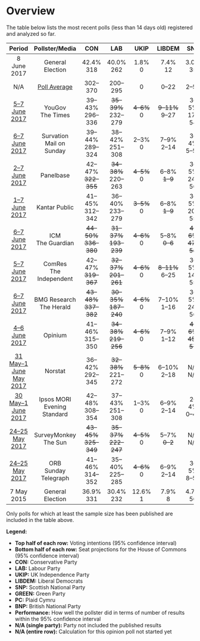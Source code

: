 # Overview

The table below lists the most recent polls (less than 14 days old) registered and analyzed so far.

| Period                                            | Pollster/Media                   | CON                                                   | LAB                                                   | UKIP                         | LIBDEM                           | SNP                                               | GREEN                        | PC                              | BNP          | Performance  |
|:-------------------------------------------------:|:--------------------------------:|:-----------------------------------------------------:|:-----------------------------------------------------:|:----------------------------:|:--------------------------------:|:-------------------------------------------------:|:----------------------------:|:-------------------------------:|:------------:|:------------:|
| 8 June 2017                                       | General Election                 | 42.4% <br> 318                                        | 40.0% <br> 262                                        | 1.8% <br> 0                  | 7.4% <br> 12                     | 3.0% <br> 35                                      | 1.6% <br> 1                  | 0.5% <br> 4                     | 0.0% <br> 0  | N/A          |
| N/A                                               | [Poll Average](average.html)     | 302–370                                               | 200–295                                               | 0                            | 0–22                             | 2–56                                              | 0–1                          | 0–8                             | 0            | 8/8          |
| [5–7 June 2017](2017-06-07-YouGov.html)           | YouGov <br> The Times            | 39–43% <br> 296–336                                   | <strike>35–39%</strike> <br> 232–279                  | <strike>4–6%</strike> <br> 0 | <strike>9–11%</strike> <br> 9–27 | 3–5% <br> 17–54                                   | 1–3% <br> <strike>0</strike> | 0–1% <br> 0–4                   | N/A <br> N/A | 4/7 <br> 6/7 |
| [6–7 June 2017](2017-06-07-Survation.html)        | Survation <br> Mail on Sunday    | 39–44% <br> 289–324                                   | 38–42% <br> 251–308                                   | 2–3% <br> 0                  | 7–9% <br> 2–14                   | 3–4% <br> 5–51                                    | 2–3% <br> <strike>0</strike> | 1–2% <br> <strike>5–13</strike> | N/A <br> N/A | 7/7 <br> 6/7 |
| [2–7 June 2017](2017-06-07-Panelbase.html)        | Panelbase                        | 42–47% <br> <strike>322–355</strike>                  | <strike>34–38%</strike> <br> 220–263                  | <strike>4–5%</strike> <br> 0 | 6–8% <br> <strike>1–9</strike>   | 3–5% <br> 24–56                                   | 2–3% <br> 0–1                | 0–1% <br> 0–5                   | N/A <br> N/A | 5/7 <br> 5/7 |
| [1–7 June 2017](2017-06-07-Kantar.html)           | Kantar Public                    | 41–45% <br> 312–342                                   | 36–40% <br> 233–279                                   | <strike>3–5%</strike> <br> 0 | 6–8% <br> <strike>1–9</strike>   | 3–5% <br> 20–55                                   | 1–3% <br> <strike>0</strike> | N/A <br> N/A                    | N/A <br> N/A | 5/6 <br> 4/6 |
| [6–7 June 2017](2017-06-07-ICM.html)              | ICM <br> The Guardian            | <strike>44–50%</strike> <br> <strike>336–380</strike> | <strike>31–37%</strike> <br> <strike>193–239</strike> | <strike>4–6%</strike> <br> 0 | 5–8% <br> <strike>0–6</strike>   | <strike>4–6%</strike> <br> <strike>47–58</strike> | 2–3% <br> 0–1                | 0–1% <br> 0–5                   | N/A <br> N/A | 3/7 <br> 3/7 |
| [5–7 June 2017](2017-06-07-ComRes.html)           | ComRes <br> The Independent      | 42–47% <br> <strike>319–367</strike>                  | <strike>32–37%</strike> <br> <strike>201–261</strike> | <strike>4–6%</strike> <br> 0 | <strike>8–11%</strike> <br> 6–25 | 3–5% <br> 14–55                                   | 2–3% <br> 0–1                | 0–1% <br> 0–7                   | 0–0% <br> 0  | 5/8 <br> 6/8 |
| [6–7 June 2017](2017-06-07-BMG.html)              | BMG Research <br> The Herald     | <strike>43–48%</strike> <br> <strike>337–382</strike> | <strike>30–35%</strike> <br> <strike>187–240</strike> | <strike>4–6%</strike> <br> 0 | 7–10% <br> 1–16                  | 3–5% <br> 24–56                                   | 2–4% <br> 0–1                | 1–2% <br> 3–8                   | N/A <br> N/A | 4/7 <br> 5/7 |
| [4–6 June 2017](2017-06-06-Opinium.html)          | Opinium                          | 41–46% <br> 315–350                                   | <strike>34–38%</strike> <br> <strike>219–256</strike> | <strike>4–6%</strike> <br> 0 | 7–9% <br> 1–12                   | <strike>4–6%</strike> <br> <strike>45–57</strike> | 2–3% <br> 0–1                | 0–1% <br> 0–5                   | N/A <br> N/A | 4/7 <br> 5/7 |
| [31 May–1 June May 2017](2017-06-01-Norstat.html) | Norstat                          | 36–42% <br> 292–345                                   | <strike>32–38%</strike> <br> 221–272                  | <strike>5–8%</strike> <br> 0 | 6–10% <br> 2–18                  | N/A <br> N/A                                      | 2–4% <br> 0–1                | N/A <br> N/A                    | N/A <br> N/A | 3/5 <br> 5/5 |
| [30 May–1 June 2017](2017-06-01-Ipsos-MORI.html)  | Ipsos MORI <br> Evening Standard | 42–48% <br> 308–354                                   | 37–43% <br> 251–308                                   | 1–3% <br> 0                  | 6–9% <br> 2–14                   | 2–4% <br> 0–42                                    | 1–3% <br> <strike>0</strike> | 0–1% <br> 0–5                   | N/A <br> N/A | 7/7 <br> 6/7 |
| [24–25 May 2017](2017-05-25-SurveyMonkey.html)    | SurveyMonkey <br> The Sun        | <strike>43–45%</strike> <br> <strike>325–349</strike> | <strike>35–37%</strike> <br> <strike>222–247</strike> | <strike>4–5%</strike> <br> 0 | 5–7% <br> <strike>0–2</strike>   | N/A <br> N/A                                      | N/A <br> N/A                 | N/A <br> N/A                    | N/A <br> N/A | 1/4 <br> 1/4 |
| [24–25 May 2017](2017-05-25-ORB.html)             | ORB <br> Sunday Telegraph        | 41–46% <br> 314–352                                   | 35–40% <br> 225–285                                   | <strike>4–6%</strike> <br> 0 | 6–9% <br> 2–14                   | 3–5% <br> 8–55                                    | N/A <br> N/A                 | 0–1% <br> 0–5                   | N/A <br> N/A | 5/6 <br> 6/6 |
| 7 May 2015 | General Election | 36.9% <br> 331 | 30.4% <br> 232 | 12.6% <br> 1 | 7.9% <br> 8 | 4.7% <br> 56 | 3.8% <br> 1 | 0.6% <br> 3 | 0.0% <br> 0 |

Only polls for which at least the sample size has been published are included in the table above.

**Legend:**
+ **Top half of each row:** Voting intentions (95% confidence interval)
+ **Bottom half of each row:** Seat projections for the House of Commons (95% confidence interval)
+ **CON:** Conservative Party
+ **LAB:** Labour Party
+ **UKIP:** UK Independence Party
+ **LIBDEM:** Liberal Democrats
+ **SNP:** Scottish National Party
+ **GREEN:** Green Party
+ **PC:** Plaid Cymru
+ **BNP:** British National Party
+ **Performance:** How well the pollster did in terms of number of results within the 95% confidence interval
+ **N/A (single party):** Party not included the published results
+ **N/A (entire row):** Calculation for this opinion poll not started yet

